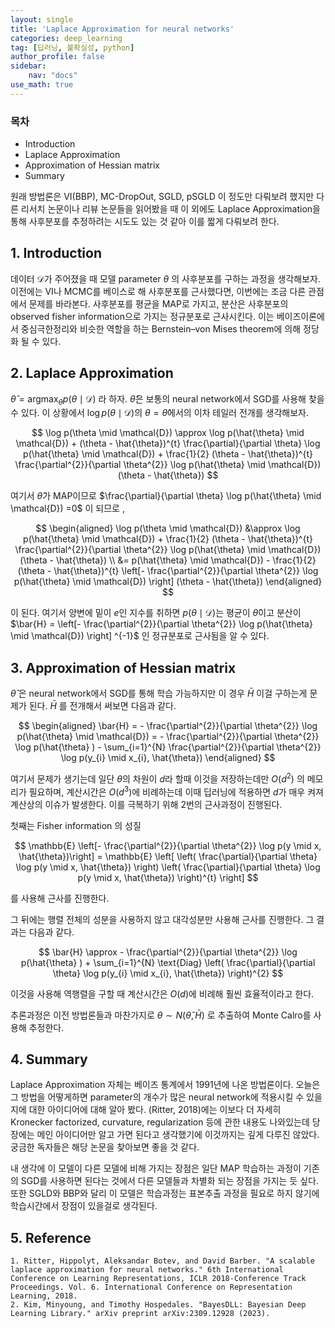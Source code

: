 ```yaml
---
layout: single
title: 'Laplace Approximation for neural networks'
categories: deep_learning
tag: [딥러닝, 불확실성, python]
author_profile: false
sidebar:
    nav: "docs"
use_math: true
---
```



### 목차

- Introduction
- Laplace Approximation
- Approximation of Hessian matrix
- Summary

원래 방법론은 VI(BBP), MC-DropOut, SGLD, pSGLD 이 정도만 다뤄보려 했지만 다른 리서치 논문이나 리뷰 논문들을 읽어봤을 때 이 외에도 Laplace Approximation을 통해 사후분포를 추정하려는 시도도 있는 것 같아 이를 짧게 다뤄보려 한다.

## 1. Introduction

데이터 $\mathcal{D}$가 주어졌을 때 모델 parameter $\theta$ 의 사후분포를 구하는 과정을 생각해보자. 이전에는 VI나 MCMC를 베이스로 해 사후분포를 근사했다면, 이번에는 조금 다른 관점에서 문제를 바라본다. 사후분포를 평균을 MAP로 가지고, 분산은 사후분포의 observed fisher information으로 가지는 정규분포로 근사시킨다. 이는 베이즈이론에서 중심극한정리와 비슷한 역할을 하는 Bernstein–von Mises theorem에 의해 정당화 될 수 있다.

## 2. Laplace Approximation

$\hat{\theta} = \text{argmax}_{\theta} p(\theta \mid \mathcal{D})$ 라 하자. $\hat{\theta}$은 보통의 neural network에서 SGD를 사용해 찾을 수 있다. 이 상황에서 $\log p(\theta \mid \mathcal{D})$의 $\theta = \hat{\theta}$에서의 이차 테일러 전개를 생각해보자.

$$
\log p(\theta \mid \mathcal{D}) \approx \log p(\hat{\theta} \mid \mathcal{D}) + (\theta - \hat{\theta})^{t} \frac{\partial}{\partial \theta} \log p(\hat{\theta} \mid \mathcal{D}) + \frac{1}{2} (\theta - \hat{\theta})^{t} \frac{\partial^{2}}{\partial \theta^{2}} \log p(\hat{\theta} \mid \mathcal{D})(\theta - \hat{\theta})
$$

여기서 $\hat{\theta}$가 MAP이므로 $\frac{\partial}{\partial \theta} \log p(\hat{\theta} \mid \mathcal{D}) =0$ 이 되므로 ,

$$
\begin{aligned}
\log p(\theta \mid \mathcal{D}) &\approx \log p(\hat{\theta} \mid \mathcal{D}) + \frac{1}{2} (\theta - \hat{\theta})^{t} \frac{\partial^{2}}{\partial \theta^{2}} \log p(\hat{\theta} \mid \mathcal{D})(\theta - \hat{\theta}) \\
&= p(\hat{\theta} \mid \mathcal{D}) - \frac{1}{2} (\theta - \hat{\theta})^{t} \left[- \frac{\partial^{2}}{\partial \theta^{2}} \log p(\hat{\theta} \mid \mathcal{D}) \right] (\theta - \hat{\theta})
\end{aligned}
$$

이 된다. 여기서 양변에 밑이 $e$인 지수를 취하면 $p(\theta \mid \mathcal{D})$는 평균이 $\hat{\theta}$이고 분산이 $\bar{H} = \left[- \frac{\partial^{2}}{\partial \theta^{2}} \log p(\hat{\theta} \mid \mathcal{D}) \right] ^{-1}$ 인 정규분포로 근사됨을 알 수 있다.


## 3. Approximation of Hessian matrix

$\hat{\theta}$ 은 neural network에서 SGD를 통해 학습 가능하지만 이 경우 $\bar{H}$ 이걸 구하는게 문제가 된다. $\bar{H}$ 를 전개해서 써보면 다음과 같다.

$$
\begin{aligned}
    \bar{H} = - \frac{\partial^{2}}{\partial \theta^{2}} \log p(\hat{\theta} \mid \mathcal{D}) = - \frac{\partial^{2}}{\partial \theta^{2}} \log p(\hat{\theta} ) - \sum_{i=1}^{N} \frac{\partial^{2}}{\partial \theta^{2}} \log p(y_{i} \mid x_{i}, \hat{\theta})
\end{aligned}
$$

여기서 문제가 생기는데 일단 $\theta$의 차원이 $d$라 할때 이것을 저장하는데만 $O(d^{2})$ 의 메모리가 필요하며, 계산시간은 $O(d^{3})$에 비례하는데 이때 딥러닝에 적용하면 $d$가 매우 켜져 계산상의 이슈가 발생한다. 이를 극복하기 위해 2번의 근사과정이 진행된다.

첫째는 Fisher information 의 성질

$$
\mathbb{E} \left[- \frac{\partial^{2}}{\partial \theta^{2}} \log p(y \mid x, \hat{\theta})\right] = \mathbb{E} \left[ \left( \frac{\partial}{\partial \theta} \log p(y \mid x, \hat{\theta})  \right) \left( \frac{\partial}{\partial \theta} \log p(y \mid x, \hat{\theta})  \right)^{t} \right]
$$

를 사용해 근사를 진행한다.

그 뒤에는 행렬 전체의 성분을 사용하지 않고 대각성분만 사용해 근사를 진행한다. 그 결과는 다음과 같다.

$$
\bar{H} \approx - \frac{\partial^{2}}{\partial \theta^{2}} \log p(\hat{\theta} ) + \sum_{i=1}^{N} \text{Diag} \left( \frac{\partial}{\partial \theta} \log p(y_{i} \mid x_{i}, \hat{\theta}) \right)^{2}
$$

이것을 사용해 역행렬을 구할 때 계산시간은 $O(d)$에 비례해 훨씬 효율적이라고 한다.

추론과정은 이전 방법론들과 마찬가지로 $\theta \sim N(\hat{\theta}, \bar{H})$ 로 추출하여 Monte Calro를 사용해 추정한다.

## 4. Summary

Laplace Approximation 자체는 베이즈 통계에서 1991년에 나온 방법론이다. 오늘은 그 방법을 어떻게하면 parameter의 개수가 많은 neural network에 적용시킬 수 있을지에 대한 아이디어에 대해 알아 봤다. (Ritter, 2018)에는 이보다 더 자세히 Kronecker factorized, curvature, regularization 등에 관한 내용도 나와있는데 당장에는 메인 아이디어만 알고 가면 된다고 생각했기에 이것까지는 깊게 다루진 않았다. 궁금한 독자들은 해당 논문을 찾아보면 좋을 것 같다.

내 생각에 이 모델이 다른 모델에 비해 가지는 장점은 일단 MAP 학습하는 과정이 기존의 SGD를 사용하면 된다는 것에서 다른 모델들과 차별화 되는 장점을 가지는 듯 싶다. 또한 SGLD와 BBP와 달리 이 모델은 학습과정는 표본추출 과정을 필요로 하지 않기에 학습시간에서 장점이 있을걸로 생각된다.

## 5. Reference

    1. Ritter, Hippolyt, Aleksandar Botev, and David Barber. "A scalable laplace approximation for neural networks." 6th International Conference on Learning Representations, ICLR 2018-Conference Track Proceedings. Vol. 6. International Conference on Representation Learning, 2018.
    2. Kim, Minyoung, and Timothy Hospedales. "BayesDLL: Bayesian Deep Learning Library." arXiv preprint arXiv:2309.12928 (2023).
